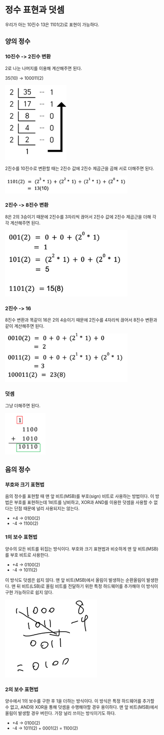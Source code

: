 # 정수 표현과 덧셈

우리가 아는 10진수 13은 1101(2)로 표현이 가능하다.

## 양의 정수
### 10진수 -> 2진수 변환

2로 나눈 나머지를 이용해 계산해주면 된다. 

35(10) -> 100011(2)

<img src="/assets/images/img/computer-science/2jinsu.png" width="200">

2진수를 10진수로 변환할 때는 2진수 값에 2진수 제곱근을 곱해 서로 더해주면 된다.

<img src="/assets/images/img/computer-science/2jinsu2.png" width="400">

### 2진수 -> 8진수 변환

8은 2의 3승이기 때문에 2진수를 3자리씩 끊어서 2진수 값에 2진수 제곱근을 더해 각각 계산해주면 된다.

<img src="/assets/images/img/computer-science/2jinsu3.png" width="400">

### 2진수 -> 16

8진수 변환과 똑같이 16은 2의 4승이기 때문에 2진수를 4자리씩 끊어서 8진수 변환과 같이 계산해주면 된다.

<img src="/assets/images/img/computer-science/2jinsu4.png" width="400">

### 덧셈

그냥 더해주면 된다.

<img src="/assets/images/img/computer-science/2jinsu5.png">

## 음의 정수

### 부호와 크기 표현법

음의 정수를 표현할 때 맨 앞 비트(MSB)를 부호(sign) 비트로 사용하는 방법이다. 이 방법은 부호를 표현하는데 1비트를 낭비하고, 
XOR과 AND를 이용한 덧셈을 사용할 수 없다는 단점 때문에 널리 사용되지는 않는다.

- +4 -> 0100(2)  
- -4 -> 1100(2)

### 1의 보수 표현법

양수의 모든 비트를 뒤집는 방식이다. 부호와 크기 표현법과 비슷하게 맨 앞 비트(MSB)를 부호 비트로 사용한다.

- +4 -> 0100(2)
- -4 -> 1011(2)

이 방식도 덧셈은 쉽지 않다. 맨 앞 비트(MSB)에서 올림이 발생하는 순환올림이 발생한다.
맨 뒤 비트(LSB)로 올림 비트를 전달하기 위한 특정 하드웨어를 추가해야 이 방식이 구현 가능하므로 쉽지 않다.

<img src="/assets/images/img/computer-science/2jinsu6.png" width="300"/>

### 2의 보수 표현법

양수에서 1의 보수를 구한 후 1을 더하는 방식이다. 이 방식은 특정 하드웨어를 추가할 수 없고, AND와 XOR을 통해 덧셈을 수행해야할 경우 용이하다. 
맨 앞 비트(MSB)에서 올림이 발생할 경우 버린다. 가장 널리 쓰이는 방식이기도 하다.

- +4 -> 0100(2)
- -4 -> 1011(2) + 0001(2) = 1100(2)
